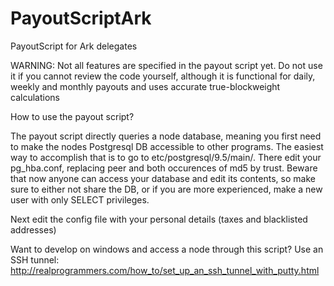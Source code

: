 # PayoutScriptArk
PayoutScript for Ark delegates

WARNING: Not all features are specified in the payout script yet. Do not use it if you cannot review the code yourself, although it is functional for daily, weekly and monthly payouts and uses accurate true-blockweight calculations

How to use the payout script?

The payout script directly queries a node database, meaning you first need to make the nodes Postgresql DB accessible to other programs. The easiest way to accomplish that is to go to etc/postgresql/9.5/main/. There edit your pg_hba.conf, replacing peer and both occurences of md5 by trust. Beware that now anyone can access your database and edit its contents, so make sure to either not share the DB, or if you are more experienced, make a new user with only SELECT privileges.

Next edit the config file with your personal details (taxes and blacklisted addresses)

Want to develop on windows and access a node through this script? Use an SSH tunnel: http://realprogrammers.com/how_to/set_up_an_ssh_tunnel_with_putty.html
